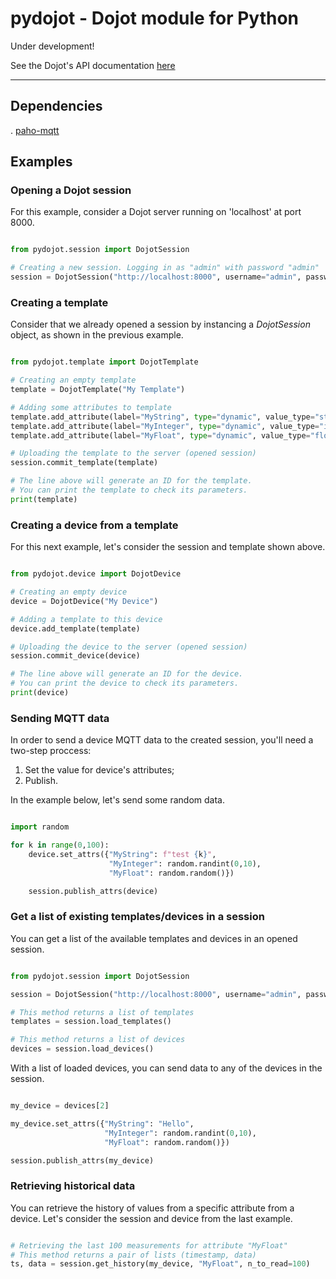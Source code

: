 # pydojot - Dojot module for Python

Under development!

See the Dojot's API documentation [here](https://dojotdocs.readthedocs.io/en/latest/)

---

## Dependencies

. [paho-mqtt](https://pypi.org/project/paho-mqtt/)

## Examples

### Opening a Dojot session
For this example, consider a Dojot server running on 'localhost' at port 8000.

```python

from pydojot.session import DojotSession

# Creating a new session. Logging in as "admin" with password "admin"
session = DojotSession("http://localhost:8000", username="admin", password="admin")

```

### Creating a template
Consider that we already opened a session by instancing a *DojotSession* object, as shown in the previous example.
```python

from pydojot.template import DojotTemplate

# Creating an empty template
template = DojotTemplate("My Template")

# Adding some attributes to template
template.add_attribute(label="MyString", type="dynamic", value_type="string")
template.add_attribute(label="MyInteger", type="dynamic", value_type="integer")
template.add_attribute(label="MyFloat", type="dynamic", value_type="float")

# Uploading the template to the server (opened session)
session.commit_template(template)

# The line above will generate an ID for the template.
# You can print the template to check its parameters.
print(template)
```

### Creating a device from a template
For this next example, let's consider the session and template shown above.
```python

from pydojot.device import DojotDevice

# Creating an empty device
device = DojotDevice("My Device")

# Adding a template to this device
device.add_template(template)

# Uploading the device to the server (opened session)
session.commit_device(device)

# The line above will generate an ID for the device.
# You can print the device to check its parameters.
print(device)
```

### Sending MQTT data
In order to send a device MQTT data to the created session, you'll need a
two-step proccess:
1. Set the value for device's attributes;
2. Publish.

In the example below, let's send some random data.
```python

import random

for k in range(0,100):
    device.set_attrs({"MyString": f"test {k}",
                      "MyInteger": random.randint(0,10),
                      "MyFloat": random.random()})

    session.publish_attrs(device)
```

### Get a list of existing templates/devices in a session
You can get a list of the available templates and devices in an opened session.

```python

from pydojot.session import DojotSession

session = DojotSession("http://localhost:8000", username="admin", password="admin")

# This method returns a list of templates
templates = session.load_templates()

# This method returns a list of devices
devices = session.load_devices()
```
With a list of loaded devices, you can send data to any of the devices in the session.

```python

my_device = devices[2]

my_device.set_attrs({"MyString": "Hello",
                     "MyInteger": random.randint(0,10),
                     "MyFloat": random.random()})

session.publish_attrs(my_device)
```

### Retrieving historical data

You can retrieve the history of values from a specific attribute from a device. Let's consider the session and device from the last example.

```python

# Retrieving the last 100 measurements for attribute "MyFloat"
# This method returns a pair of lists (timestamp, data)
ts, data = session.get_history(my_device, "MyFloat", n_to_read=100)
```